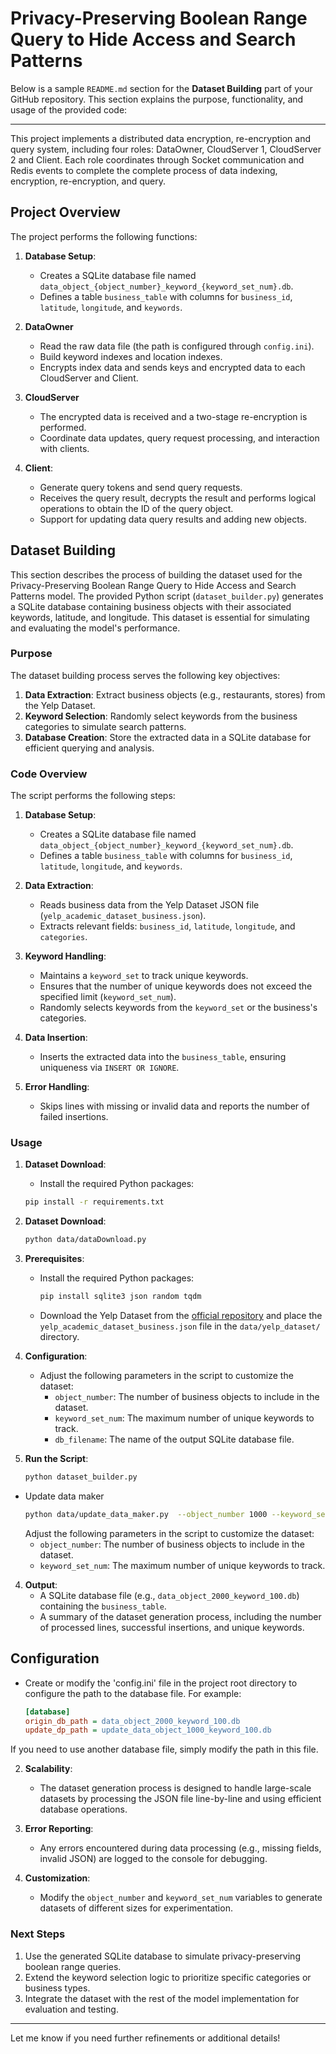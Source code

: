 # Privacy-Preserving Boolean Range Query to Hide Access and Search Patterns

Below is a sample `README.md` section for the **Dataset Building** part of your GitHub repository. This section explains the purpose, functionality, and usage of the provided code:

---

This project implements a distributed data encryption, re-encryption and query system, including four roles: DataOwner, CloudServer 1, CloudServer 2 and Client. Each role coordinates through Socket communication and Redis events to complete the complete process of data indexing, encryption, re-encryption, and query.


## Project Overview

The project performs the following functions:

1. **Database Setup**:
   - Creates a SQLite database file named `data_object_{object_number}_keyword_{keyword_set_num}.db`.
   - Defines a table `business_table` with columns for `business_id`, `latitude`, `longitude`, and `keywords`.

2. **DataOwner**
   - Read the raw data file (the path is configured through `config.ini`).
   - Build keyword indexes and location indexes.
   - Encrypts index data and sends keys and encrypted data to each CloudServer and Client.

3. **CloudServer**
   - The encrypted data is received and a two-stage re-encryption is performed.
   - Coordinate data updates, query request processing, and interaction with clients.

4. **Client**:
   - Generate query tokens and send query requests.
   - Receives the query result, decrypts the result and performs logical operations to obtain the ID of the query object.
   - Support for updating data query results and adding new objects.

## Dataset Building

This section describes the process of building the dataset used for the Privacy-Preserving Boolean Range Query to Hide Access and Search Patterns model. The provided Python script (`dataset_builder.py`) generates a SQLite database containing business objects with their associated keywords, latitude, and longitude. This dataset is essential for simulating and evaluating the model's performance.

### Purpose

The dataset building process serves the following key objectives:

1. **Data Extraction**: Extract business objects (e.g., restaurants, stores) from the Yelp Dataset.
2. **Keyword Selection**: Randomly select keywords from the business categories to simulate search patterns.
3. **Database Creation**: Store the extracted data in a SQLite database for efficient querying and analysis.

### Code Overview

The script performs the following steps:



1. **Database Setup**:
   - Creates a SQLite database file named `data_object_{object_number}_keyword_{keyword_set_num}.db`.
   - Defines a table `business_table` with columns for `business_id`, `latitude`, `longitude`, and `keywords`.

2. **Data Extraction**:
   - Reads business data from the Yelp Dataset JSON file (`yelp_academic_dataset_business.json`).
   - Extracts relevant fields: `business_id`, `latitude`, `longitude`, and `categories`.

3. **Keyword Handling**:
   - Maintains a `keyword_set` to track unique keywords.
   - Ensures that the number of unique keywords does not exceed the specified limit (`keyword_set_num`).
   - Randomly selects keywords from the `keyword_set` or the business's categories.

4. **Data Insertion**:
   - Inserts the extracted data into the `business_table`, ensuring uniqueness via `INSERT OR IGNORE`.

5. **Error Handling**:
   - Skips lines with missing or invalid data and reports the number of failed insertions.

### Usage

1. **Dataset Download**:
   - Install the required Python packages:
   ```bash
   pip install -r requirements.txt
   ```
2. **Dataset Download**:
     ```bash
     python data/dataDownload.py
     ```

2. **Prerequisites**:
   - Install the required Python packages:
     ```bash
     pip install sqlite3 json random tqdm
     ```
   - Download the Yelp Dataset from the [official repository](https://www.yelp.com/dataset) and place the `yelp_academic_dataset_business.json` file in the `data/yelp_dataset/` directory.

3. **Configuration**:
   - Adjust the following parameters in the script to customize the dataset:
     - `object_number`: The number of business objects to include in the dataset.
     - `keyword_set_num`: The maximum number of unique keywords to track.
     - `db_filename`: The name of the output SQLite database file.

4. **Run the Script**:
   ```bash
   python dataset_builder.py
   ```
- Update data maker
   ```bash
   python data/update_data_maker.py  --object_number 1000 --keyword_set_num 100
   ```
   Adjust the following parameters in the script to customize the dataset:
  - `object_number`: The number of business objects to include in the dataset.
  - `keyword_set_num`: The maximum number of unique keywords to track.
4. **Output**:
   - A SQLite database file (e.g., `data_object_2000_keyword_100.db`) containing the `business_table`.
   - A summary of the dataset generation process, including the number of processed lines, successful insertions, and unique keywords.

## Configuration
- Create or modify the 'config.ini' file in the project root directory to configure the path to the database file. For example:
  ```ini
  [database]
  origin_db_path = data_object_2000_keyword_100.db
  update_dp_path = update_data_object_1000_keyword_100.db
  ```
If you need to use another database file, simply modify the path in this file.

2. **Scalability**:
   - The dataset generation process is designed to handle large-scale datasets by processing the JSON file line-by-line and using efficient database operations.

3. **Error Reporting**:
   - Any errors encountered during data processing (e.g., missing fields, invalid JSON) are logged to the console for debugging.

4. **Customization**:
   - Modify the `object_number` and `keyword_set_num` variables to generate datasets of different sizes for experimentation.

### Next Steps

1. Use the generated SQLite database to simulate privacy-preserving boolean range queries.
2. Extend the keyword selection logic to prioritize specific categories or business types.
3. Integrate the dataset with the rest of the model implementation for evaluation and testing.

---

Let me know if you need further refinements or additional details!



